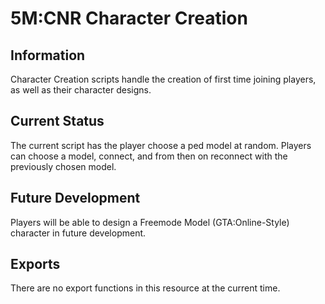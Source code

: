 # 5M:CNR Character Creation

## Information

Character Creation scripts handle the creation of first time joining players,
as well as their character designs.

## Current Status

The current script has the player choose a ped model at random. Players can
choose a model, connect, and from then on reconnect with the previously chosen
model.

## Future Development

Players will be able to design a Freemode Model (GTA:Online-Style) character
in future development.

## Exports

There are no export functions in this resource at the current time.

